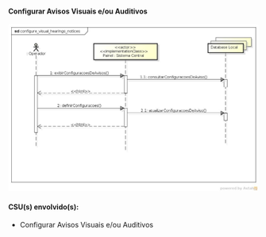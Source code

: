 #### Configurar Avisos Visuais e/ou Auditivos
![Configurar Avisos Visuais e/ou Auditivos](https://github.com/avandrevitor/hidroino/blob/master/project/artifacts/sequence_diagrams/configure_visual_hearings_notices.jpg)

#### CSU(s) envolvido(s):

- Configurar Avisos Visuais e/ou Auditivos

